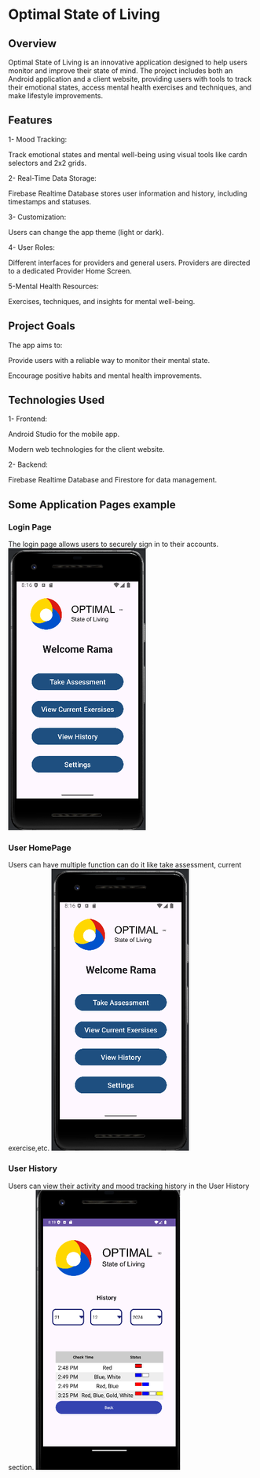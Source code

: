 # Optimal State of Living

## Overview

Optimal State of Living is an innovative application designed to help users monitor and improve their state of mind. The project includes both an Android application and a client website, providing users with tools to track their emotional states, access mental health exercises and techniques, and make lifestyle improvements.

## Features

1- Mood Tracking:

Track emotional states and mental well-being using visual tools like cardn selectors and 2x2 grids.

2- Real-Time Data Storage:

Firebase Realtime Database stores user information and history, including timestamps and statuses.

3- Customization:

Users can change the app theme (light or dark).

4- User Roles:

Different interfaces for providers and general users. Providers are directed to a dedicated Provider Home Screen.

5-Mental Health Resources:

Exercises, techniques, and insights for mental well-being.

## Project Goals

The app aims to:

Provide users with a reliable way to monitor their mental state.

Encourage positive habits and mental health improvements.

## Technologies Used

1- Frontend:

Android Studio for the mobile app.

Modern web technologies for the client website.

2- Backend:

Firebase Realtime Database and Firestore for data management.

## Some Application Pages example

### Login Page
The login page allows users to securely sign in to their accounts.
![Login Page](images/Userhomepage.png)

### User HomePage
Users can have multiple function can do it like take assessment, current exercise,etc.
![User HokePage](images/Userhomepage.png)

### User History
Users can view their activity and mood tracking history in the User History section.
![User History](images/userHistory.png)

